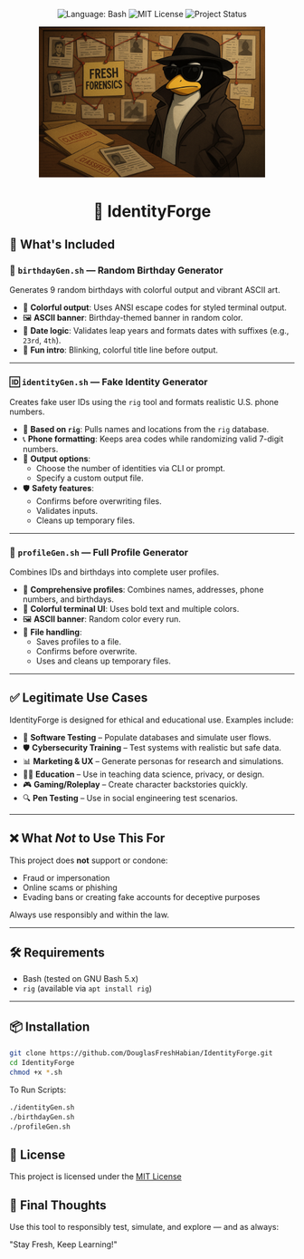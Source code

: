 <p align="center">
  <img src="https://img.shields.io/badge/language-Bash-blue?logo=gnu-bash" alt="Language: Bash">
  <img src="https://img.shields.io/badge/license-MIT-green" alt="MIT License">
  <img src="https://img.shields.io/badge/status-Active-brightgreen" alt="Project Status">
</p>
<p align="center">
  <img src="https://github.com/DouglasFreshHabian/IdentityForge/blob/main/Graphics/Tux-Identity-Forge.png?raw=true" alt="My Image" width="400">
</p>

<h1 align="center">
👤 IdentityForge
	</h1>

## 🔧 What's Included

### 🎂 `birthdayGen.sh` — Random Birthday Generator

Generates 9 random birthdays with colorful output and vibrant ASCII art.

- 🌈 **Colorful output**: Uses ANSI escape codes for styled terminal output.
- 🖼 **ASCII banner**: Birthday-themed banner in random color.
- 📅 **Date logic**: Validates leap years and formats dates with suffixes (e.g., `23rd`, `4th`).
- 🎉 **Fun intro**: Blinking, colorful title line before output.

---

### 🆔 `identityGen.sh` — Fake Identity Generator

Creates fake user IDs using the `rig` tool and formats realistic U.S. phone numbers.

- 🧠 **Based on `rig`**: Pulls names and locations from the `rig` database.
- 📞 **Phone formatting**: Keeps area codes while randomizing valid 7-digit numbers.
- 📁 **Output options**:
  - Choose the number of identities via CLI or prompt.
  - Specify a custom output file.
- 🛡 **Safety features**:
  - Confirms before overwriting files.
  - Validates inputs.
  - Cleans up temporary files.

---

### 👤 `profileGen.sh` — Full Profile Generator

Combines IDs and birthdays into complete user profiles.

- 🧩 **Comprehensive profiles**: Combines names, addresses, phone numbers, and birthdays.
- 🎨 **Colorful terminal UI**: Uses bold text and multiple colors.
- 🖼 **ASCII banner**: Random color every run.
- 📁 **File handling**:
  - Saves profiles to a file.
  - Confirms before overwrite.
  - Uses and cleans up temporary files.

---

## ✅ Legitimate Use Cases

IdentityForge is designed for ethical and educational use. Examples include:

- 🧪 **Software Testing** – Populate databases and simulate user flows.
- 🛡 **Cybersecurity Training** – Test systems with realistic but safe data.
- 📊 **Marketing & UX** – Generate personas for research and simulations.
- 🧑‍🏫 **Education** – Use in teaching data science, privacy, or design.
- 🎮 **Gaming/Roleplay** – Create character backstories quickly.
- 🔍 **Pen Testing** – Use in social engineering test scenarios.

---

## ❌ What *Not* to Use This For

This project does **not** support or condone:

- Fraud or impersonation
- Online scams or phishing
- Evading bans or creating fake accounts for deceptive purposes

Always use responsibly and within the law.

---

## 🛠 Requirements

- Bash (tested on GNU Bash 5.x)
- `rig` (available via `apt install rig`)

---

## 📦 Installation

```bash
git clone https://github.com/DouglasFreshHabian/IdentityForge.git
cd IdentityForge
chmod +x *.sh
```
To Run Scripts:
```bash
./identityGen.sh
./birthdayGen.sh
./profileGen.sh
```

## 📄 License
This project is licensed under the [MIT License](https://github.com/DouglasFreshHabian/IdentityForge/blob/main/LICENSE)

## 🎯 Final Thoughts

Use this tool to responsibly test, simulate, and explore — and as always:

"Stay Fresh, Keep Learning!"
